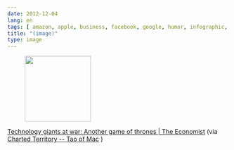 ```yaml
---
date: 2012-12-04
lang: en
tags: [ amazon, apple, business, facebook, google, humor, infographic, mircrosoft, satire, technology ]
title: "(image)"
type: image
---
```


<figure>
<a
href="https://hugo.ferreira.cc/technology-giants-at-war-another-game-of-thrones/attachment/601/"
rel="attachment"><img
src="https://hugo.ferreira.cc/wp-content/uploads/2012/12/tumblr_mei80cCeQN1qz82meo1_1280-150x150.png"
width="150" height="150" /></a></figure>

[Technology giants at war: Another game of thrones  |  The
Economist](http://www.economist.com/news/21567361-google-apple-facebook-and-amazon-are-each-others-throats-all-sorts-ways-another-game)
(via [Charted Territory -- Tao of
Mac](http://the.taoofmac.com/space/blog/2012/12/01/2220#charted-territory)
)

